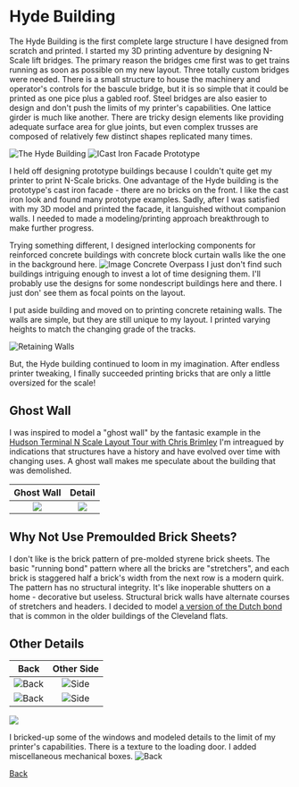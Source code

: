 # Hyde Building

The Hyde Building is the first complete large structure I have designed from scratch and printed. I started my 3D printing adventure by designing N-Scale lift bridges. The primary reason the bridges cme first was to get trains running as soon as possible on my new layout. Three totally custom bridges were needed. There is a small structure to house the machinery and operator's controls for the bascule bridge, but it is so simple that it could be printed as one pice plus a gabled roof. Steel bridges are also easier to design and don't push the limits of my printer's capabilities. One lattice girder is much like another. There are tricky design elements like providing adequate surface area for glue joints, but even complex trusses are composed of relatively few distinct shapes replicated many times.


![The Hyde Building](B.png) ![ICast Iron Facade Prototype](castIronFacadePrototype.jpeg) 

I held off designing prototype buildings because I couldn't quite get my printer to print N-Scale bricks. One advantage of the Hyde building is the prototype's cast iron facade - there are no bricks on the front. I like the cast iron look and found many prototype examples. Sadly, after I was satisfied with my 3D model and printed the facade, it languished without companion walls. I needed to made a modeling/printing approach breakthrough to make further progress.

Trying something different, I designed interlocking components for reinforced concrete buildings with concrete block curtain walls like the one in the background here. ![Image Concrete Overpass](../Scenery/part01/PENNSYLVANIA_overpass.png) I just don't find such buildings intriguing enough to invest a lot of time designing them. I'll probably use the designs for some nondescript buildings here and there. I just don' see them as focal points on the layout.


I put aside building and moved on to printing concrete retaining walls. The walls are simple, but they are still unique to my layout. I printed varying heights to match the changing grade of the tracks. 

![Retaining Walls](../Scenery/part01/retainingWall_p.png)

But, the Hyde building continued to loom in my imagination. After endless printer tweaking, I finally succeeded printing bricks that are only a little oversized for the scale! 

## Ghost Wall

I was inspired to model a "ghost wall" by the fantasic example in the [Hudson Terminal N Scale Layout Tour with Chris Brimley](https://youtu.be/8t9uAx1_Gng?t=705) I'm intreagued by indications that structures have a history and have evolved over time with changing uses. A ghost wall makes me speculate about the building that was demolished.


Ghost Wall         |   Detail                   
:----------------------------------:|:----------------------------------:
![](A.png)  |  ![](C.png)

## Why Not Use Premoulded Brick Sheets?

I don't like is the brick pattern of pre-molded styrene brick sheets. The basic "running bond" pattern where all the bricks are "stretchers", and each brick is staggered half a brick's width from the next row is a modern quirk. The pattern has no structural integrity. It's like inoperable shutters on a home - decorative but useless. Structural brick walls have alternate courses of stretchers and headers. I decided to model [a version of the Dutch bond](https://en.wikipedia.org/wiki/Brickwork#/media/File:Brickwork_in_english_garden_wall_bond_rake.svg) that is common in the older buildings of the Cleveland flats.

## Other Details 

Back         |   Other Side                   
:----------------------------------:|:----------------------------------:
![Back](D.png)  |  ![Side](F.png)
![Back](../20230822/IMG_1124.png)  |  ![Side](F_p.png)

![](../20230822/IMG_1037.png)

I bricked-up some of the windows and modeled details to the limit of my printer's capabilities.  There is a texture to the loading door. I added miscellaneous mechanical boxes. ![Back](E.png)

[Back](https://nscale4by8.github.io/nscale4x8/)
